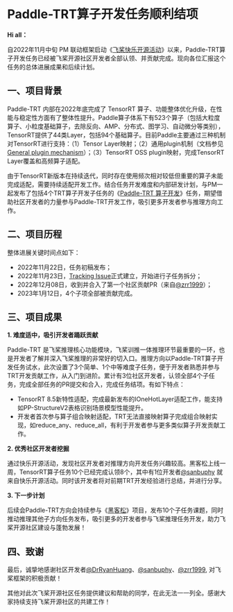 # Paddle-TRT算子开发任务顺利结项

**Hi all：**

自2022年11月中旬 PM 联动框架启动《[飞桨快乐开源活动](https://github.com/PaddlePaddle/Paddle/issues/48019)》以来，Paddle-TRT算子开发任务已经被飞桨开源社区开发者全部认领、并贡献完成。现向各位汇报这个任务的总体进展成果和后续计划。

## 一、项目背景

Paddle-TRT 内部在2022年底完成了 TensorRT 算子、功能整体优化升级，在性能与稳定性方面有了整体性提升。Paddle算子体系下有523个算子（包括大粒度算子、小粒度基础算子，去除反向、AMP、分布式、图学习、自动微分等类别），TensorRT提供了44类Layer，包括94个基础算子。目前Paddle主要通过三种机制对TensorRT进行支持：（1）Tensor Layer映射；（2）通用plugin机制（文档参见 [General plugin mechanism](https://github.com/PaddlePaddle/Paddle/pull/45355)）；（3）TensorRT OSS plugin映射，完成TensorRT Layer覆盖和高频算子适配。

由于TensorRT新版本在持续迭代，同时存在使用频次相对较低但重要的算子未能完成适配，需要持续适配开发工作。结合任务开发难度和内部研发计划，与PM一起发布了包括4个TRT算子开发子任务的《[Paddle-TRT 算子开发](https://github.com/PaddlePaddle/community/blob/master/pfcc/call-for-contributions/paddle_trt_optimization.md)》任务，期望借助社区开发者的力量参与Paddle-TRT开发工作，吸引更多开发者参与推理方向工作。

## 二、项目历程

整体进展关键时间点如下：
* 2022年11月22日，任务初稿发布；
* 2022年11月23日，[Tracking Issue](https://github.com/PaddlePaddle/Paddle/issues/48292)正式建立，开始进行子任务拆分；
* 2022年12月08日，收到并合入了第一个社区贡献PR（来自[@zrr1999](https://github.com/zrr1999)）；
* 2023年1月12日，4个子项全部被贡献完成。

## 三、项目成果
**1. 难度适中，吸引开发者踊跃贡献**

Paddle-TRT 是飞桨推理核心功能模块，飞桨训推一体推理环节最重要的一环，也是开发者了解并深入飞桨推理的非常好的切入口。推理方向以Paddle-TRT算子开发任务试水，此次设置了3个简单、1个中等难度子任务，便于开发者熟悉并参与TRT开发贡献工作，从入门到进阶。累计有3位社区开发者，认领全部4个子任务，完成全部任务的PR提交和合入，完成任务结项。有如下特点：
* TensorRT 8.5新特性适配，完成最新发布的IOneHotLayer适配工作，能支持如PP-StructureV2表格识别场景模型性能提升。
* 开发者首次参与算子组合映射适配，TRT无法直接映射算子完成组合映射实现，如reduce_any、reduce_all，有利于开发者参与更多类似算子开发贡献工作。

**2. 优秀社区开发者挖掘**

通过快乐开源活动，发现社区开发者对推理方向开发任务兴趣较高。黑客松上线一周，TensorRT算子任务10个已经完成认领8个，其中有1位开发者[@sanbuphy](https://github.com/sanbuphy) 就来自快乐开源活动。同时该开发者将对前期TRT开发经验进行总结，并进行分享。

**3. 下一步计划**

后续会Paddle-TRT方向会持续参与《[黑客松](https://github.com/PaddlePaddle/Paddle/issues/50629)》项目，发布10个子任务课题，同时推动推理其他子方向任务发布，吸引更多的开发者参与飞桨推理任务开发，助力飞桨开源社区建设与蓬勃发展！

## 四、致谢
最后，诚挚地感谢社区开发者[@DrRyanHuang](https://github.com/DrRyanHuang)、[@sanbuphy](https://github.com/sanbuphy)、[@zrr1999](https://github.com/zrr1999), 对飞桨框架的积极贡献！

其他对此次飞桨开源社区任务提供建议和帮助的同学，在此无法一一列全。感谢大家持续支持飞桨开源社区的共建工作！